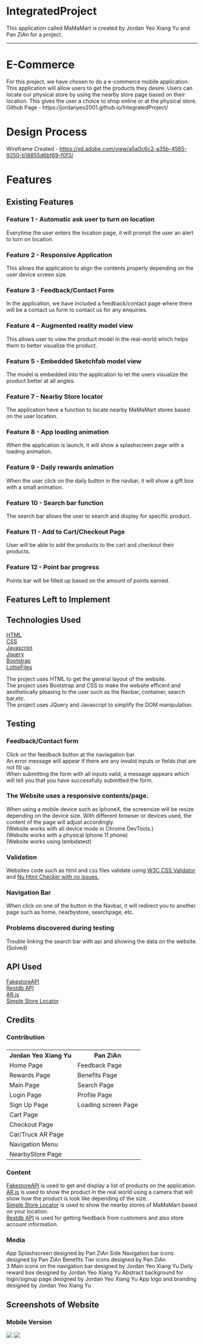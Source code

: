 # IntegratedProject
This application called MaMaMart is created by Jordan Yeo Xiang Yu and Pan ZiAn for a project.
_____
<h1>E-Commerce</h1>
For this project, we have chosen to do a e-commerce mobile application. This application will allow users to get the products they desire. Users can locate our physical store by using the nearby store page based on their location. This gives the user a choice to shop online or at the physical store.
<br>
Github Page - https://jordanyeo2001.github.io/IntegratedProject/
<br>
<h1>Design Process</h1> 


Wireframe Created - https://xd.adobe.com/view/a5a0c6c2-a35b-4565-9250-b18855d6bf69-f0f3/


<h1>Features</h1>
<h2>Existing Features</h2>

<h3>Feature 1 - Automatic ask user to turn on location</h3>
Everytime the user enters the location page, it will prompt the user an alert to turn on location.

<h3>Feature 2 - Responsive Application</h3>
This allows the application to align the contents properly depending on the user device screen size.

<h3>Feature 3 - Feedback/Contact Form</h3>
In the application, we have included a feedback/contact page where there will be a contact us form to contact us for any enquiries.

<h3>Feature 4 - Augmented reality model view </h3>
This allows user to view the product model in the real-world which helps them to better visualize the product.

<h3>Feature 5 - Embedded Sketchfab model view </h3>
The model is embedded into the application to let the users visualize the product better at all angles.

<h3>Feature 7 - Nearby Store locator</h3>
The application have a function to locate nearby MaMaMart stores based on the user location.

<h3>Feature 8 - App loading animation</h3>
When the application is launch, it will show a splashscreen page with a loading animation.

<h3>Feature 9 - Daily rewards animation</h3>
When the user click on the daily button in the navbar, it will show a gift box with a small animation.

<h3>Feature 10 - Search bar function</h3>
The search bar allows the user to search and display for specific product.

<h3>Feature 11 - Add to Cart/Checkout Page</h3>
User will be able to add the products to the cart and checkout their products.

<h3>Feature 12 - Point bar progress</h3>
Points bar will be filled up based on the amount of points earned.


<h2>Features Left to Implement</h2>



<h2>Technologies Used</h2>

<a href="https://html.com/">HTML</a>
<br>
<a href="https://www.w3.org/Style/CSS/">CSS</a>
<br>
<a href="https://www.javascript.com/">Javascript</a>
<br>
<a href="https://jquery.com/">Jquery</a>
<br>
<a href="https://getbootstrap.com/">Bootstrap</a>
<br>
<a href="https://lottiefiles.com/">LottieFiles</a>
<br>

The project uses HTML to get the general layout of the website.
<br>
The project uses Bootstrap and CSS to make the website efficent and aesthetically pleasing to the user such as the Navbar, container, search bar,etc.
<br>
The project uses JQuery and Javascript to simplify the DOM manipulation.



<h2>Testing</h2>

<h3>Feedback/Contact form</h3>
Click on the feedback button at the naviagation bar.
<br>
An error message will appear if there are any invalid inputs or fields that are not fill up.
<br>
When submitting the form with all inputs valid, a message appears which will tell you that you have successfully submitted the form.

<h3>The Website uses a responsive contents/page.</h3>
When using a mobile device such as IphoneX, the screensize will be resize depending on the device size.
With different browser or devices used, the content of the page will adjust accordingly.
<br>
(Website works with all device mode in Chrome DevTools.)
<br>
(Website works with a physical Iphone 11 phone)
<br>
(Website works using lambdatest)

<h3>Validation</h3>
Websites code such as html and css files validate using <a href="https://jigsaw.w3.org/css-validator/#validate_by_input">W3C CSS Validator</a> and <a href="https://validator.w3.org/nu/">Nu Html Checker with no issues.</a>
<br>
<h3>Navigation Bar</h3>
When click on one of the button in the Navbar, it will redirect you to another page such as home, nearbystore, searchpage, etc.
<br>

<h3>Problems discovered during testing</h3>    
Trouble linking the search bar with api and showing the data on the website.(Solved)

<h2>API Used</h2>
<a href="https://fakestoreapi.com/">FakestoreAPI</a>
<br>
<a href="https://restdb.io/">Restdb API</a>
<br>
<a href="https://ar-js-org.github.io/AR.js-Docs/">AR.js</a>
<br>
<a href="https://developers.google.com/codelabs/maps-platform/google-maps-simple-store-locator#0">Simple Store Locator</a>

<h2>Credits</h2>
<h3>Contribution<h3>
<table>
  <tr>
    <th>Jordan Yeo Xiang Yu</th>
    <th>Pan ZiAn</th>
  </tr>
  <tr>
    <td>Home Page</td>
    <td>Feedback Page</td>
  </tr>
  <tr>
    <td>Rewards Page</td>
    <td>Benefits Page</td>
  </tr>
  <tr>
    <td>Main Page</td>
    <td>Search Page</td>
  </tr>
  <tr>
    <td>Login Page</td>
    <td>Profile Page</td>
  </tr>
  <tr>
    <td>Sign Up Page</td>
    <td>Loading screen Page</td>
  </tr>
  <tr>
    <td>Cart Page</td>
    <td></td>
  </tr>
  <tr>
    <td>Checkout Page</td>
    <td></td>
  </tr>
  <tr>
    <td>Car/Truck AR Page</td>
    <td></td>
  </tr>
   <tr>
    <td>Navigation Menu</td>
    <td></td>
  </tr>
  <tr>
    <td>NearbyStore Page</td>
    <td></td>
  </tr>

</table>

<h3>Content</h3>
<a href="https://fakestoreapi.com/">FakestoreAPI</a> is used to get and display a list of products on the application.
<br>
<a href="https://ar-js-org.github.io/AR.js-Docs/">AR.js</a> is used to show the product in the real world using a camera that will show how the product is look like depending of the size.
<br>
<a href="https://developers.google.com/codelabs/maps-platform/google-maps-simple-store-locator#0">Simple Store Locator</a> is used to show the nearby stores of MaMaMart based on your location.
<br>
<a href="https://restdb.io/">Restdb API</a> is used for getting feedback from customers and also store account information.
<h3>Media</h3>
App Splashscreen designed by Pan ZiAn
Side Navigation bar icons designed by Pan ZiAn
Benefits Tier icons designed by Pan ZiAn
<br>
3 Main icons on the navigation bar designed by Jordan Yeo Xiang Yu
Daily reward box designed by Jordan Yeo Xiang Yu
Abstract background for login/signup page designed by Jordan Yeo Xiang Yu
App logo and branding designed by Jordan Yeo Xiang Yu


<h2>Screenshots of Website</h2>


<h3>Mobile Version</h3>
<img src="#">
<img src="#">
